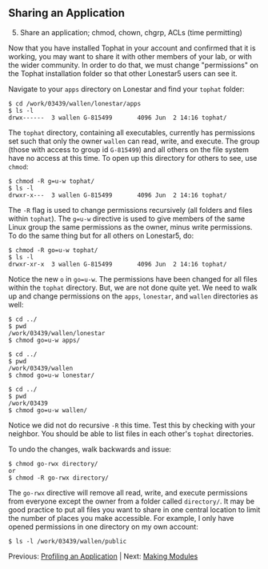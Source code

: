 ## Sharing an Application

 5. Share an application; chmod, chown, chgrp, ACLs (time permitting)

Now that you have installed Tophat in your account and confirmed that it is working, you may want to share it with other members of your lab, or with the wider community. In order to do that, we must change "permissions" on the Tophat installation folder so that other Lonestar5 users can see it.

Navigate to your `apps` directory on Lonestar and find your `tophat` folder:
```
$ cd /work/03439/wallen/lonestar/apps
$ ls -l
drwx------  3 wallen G-815499       4096 Jun  2 14:16 tophat/
```

The `tophat` directory, containing all executables, currently has permissions set such that only the owner `wallen` can read, write, and execute. The group (those with access to group id `G-815499`) and all others on the file system have no access at this time. To open up this directory for others to see, use `chmod`:
```
$ chmod -R g=u-w tophat/
$ ls -l
drwxr-x---  3 wallen G-815499       4096 Jun  2 14:16 tophat/
```

The `-R` flag is used to change permissions recursively (all folders and files within `tophat`). The `g=u-w` directive is used to give members of the same Linux group the same permissions as the owner, minus write permissions. To do the same thing but for all others on Lonestar5, do:
```
$ chmod -R go=u-w tophat/
$ ls -l
drwxr-xr-x  3 wallen G-815499       4096 Jun  2 14:16 tophat/
```

Notice the new `o` in `go=u-w`. The permissions have been changed for all files within the `tophat` directory. But, we are not done quite yet. We need to walk up and change permissions on the `apps`, `lonestar`, and `wallen` directories as well:
```
$ cd ../
$ pwd
/work/03439/wallen/lonestar
$ chmod go=u-w apps/
 
$ cd ../
$ pwd
/work/03439/wallen
$ chmod go=u-w lonestar/
 
$ cd ../
$ pwd
/work/03439
$ chmod go=u-w wallen/
```

Notice we did not do recursive `-R` this time. Test this by checking with your neighbor. You should be able to list files in each other's `tophat` directories.

To undo the changes, walk backwards and issue:
```
$ chmod go-rwx directory/
or
$ chmod -R go-rwx directory/
```

The `go-rwx` directive will remove all read, write, and execute permissions from everyone except the owner from a folder called `directory/`. It may be good practice to put all files you want to share in one central location to limit the number of places you make accessible. For example, I only have opened permissions in one directory on my own account:
```
$ ls -l /work/03439/wallen/public
```

Previous: [Profiling an Application](hpc_software_environment_05.md) | Next: [Making Modules](hpc_software_environment_07.md)

